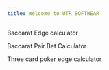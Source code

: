 ```yaml
---
title: Welcome to UTR SOFTWEAR
---
```


Baccarat Edge calculator

Baccarat Pair Bet Calculator

Three card poker edge calculator
